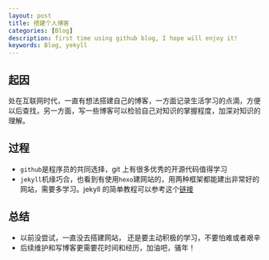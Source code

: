 ```yaml
---
layout: post
title: 搭建个人博客
categories: [Blog]
description: first time using github blog, I hope will enjoy it!
keywords: Blog, yekyll
---
```


## 起因

处在互联网时代，一直有想法搭建自己的博客，一方面记录生活学习的点滴，方便以后查找，另一方面，写一些博客可以检验自己对知识的掌握程度，加深对知识的理解。

## 过程

- `github`是程序员的共同选择，git 上有很多优秀的开源代码值得学习
- `jekyll`机缘巧合，也看到有使用`hexo`建网站的，用两种框架都能建出非常好的网站，需要多学习。jekyll 的简单教程可以参考这个[链接](_posts/2020-04-11-jekyll-tutorial.md)

## 总结

- 以前没尝试，一直没去搭建网站， 还是要主动积极的学习，不要怕难或者艰辛
- 后续维护和写博客更需要花时间和经历，加油吧，骚年！
